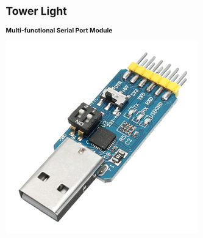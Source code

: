 # Tower Light

### Multi-functional Serial Port Module

![alt text](https://github.com/Natthawe/towerlight_modbus/blob/master/Picture/Multi-functional%20Serial%20Port%20Module.jpeg)
